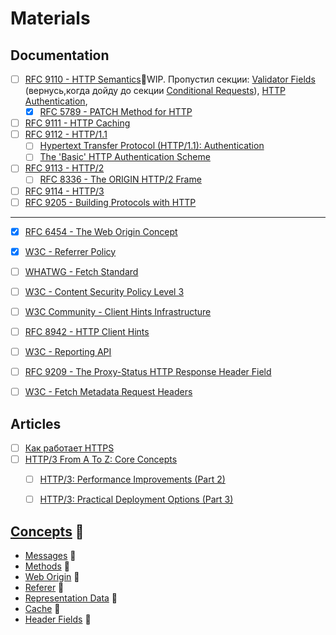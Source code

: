 # Materials

## Documentation
- [ ] [RFC 9110 - HTTP Semantics](https://www.rfc-editor.org/rfc/rfc9110)🚧WIP. Пропустил секции: [Validator Fields](https://www.rfc-editor.org/rfc/rfc9110#name-validator-fields) (вернусь,когда дойду до секции [Conditional Requests](https://www.rfc-editor.org/rfc/rfc9110#name-conditional-requests)), [HTTP Authentication](https://www.rfc-editor.org/rfc/rfc9110#name-http-authentication),
  - [x] [RFC 5789 - PATCH Method for HTTP](https://www.rfc-editor.org/rfc/rfc5789)
- [ ] [RFC 9111 - HTTP Caching](https://datatracker.ietf.org/doc/rfc9111/)
- [ ] [RFC 9112 - HTTP/1.1](https://www.rfc-editor.org/rfc/rfc9112)
  - [ ] [Hypertext Transfer Protocol (HTTP/1.1): Authentication](https://www.rfc-editor.org/rfc/rfc7235)
  - [ ] [The 'Basic' HTTP Authentication Scheme](https://www.rfc-editor.org/rfc/rfc7617)
- [ ] [RFC 9113 - HTTP/2](https://datatracker.ietf.org/doc/rfc9113/)
  - [ ] [RFC 8336 - The ORIGIN HTTP/2 Frame](https://datatracker.ietf.org/doc/rfc8336/)
- [ ] [RFC 9114 - HTTP/3](https://www.rfc-editor.org/rfc/rfc9114)
- [ ] [RFC 9205 - Building Protocols with HTTP](https://datatracker.ietf.org/doc/rfc9205/)
___
- [x] [RFC 6454 - The Web Origin Concept](https://datatracker.ietf.org/doc/rfc6454/)
- [x] [W3C - Referrer Policy](https://w3c.github.io/webappsec-referrer-policy/)
- [ ] [WHATWG - Fetch Standard](https://fetch.spec.whatwg.org)
- [ ] [W3C - Content Security Policy Level 3](https://www.w3.org/TR/CSP3/)
- [ ] [W3C Community - Client Hints Infrastructure](https://wicg.github.io/client-hints-infrastructure)
- [ ] [RFC 8942 - HTTP Client Hints](https://www.rfc-editor.org/rfc/rfc8942)
- [ ] [W3C - Reporting API](https://www.w3.org/TR/reporting-1/)
- [ ] [RFC 9209 - The Proxy-Status HTTP Response Header Field](https://datatracker.ietf.org/doc/rfc9209/)
- [ ] [W3C - Fetch Metadata Request Headers](https://www.w3.org/TR/fetch-metadata/)


## Articles
- [ ] [Как работает HTTPS](https://ufostation.tech/ru/posts/2023/how-does-https-work)
- [ ] [HTTP/3 From A To Z: Core Concepts](https://www.smashingmagazine.com/2021/08/http3-core-concepts-part1/)
  - [ ] [HTTP/3: Performance Improvements (Part 2)](https://www.smashingmagazine.com/2021/08/http3-performance-improvements-part2/)
  - [ ] [HTTP/3: Practical Deployment Options (Part 3)](https://www.smashingmagazine.com/2021/09/http3-practical-deployment-options-part3/)


## [Concepts](./concepts/index.md) 📂
- [Messages](./concepts/messages.md) 📂
- [Methods](./concepts/methods.md) 📂
- [Web Origin](./concepts/web-origin.md) 📂
- [Referer](./concepts/referer.md) 📂
- [Representation Data](./concepts/representation-data.md) 📂
- [Cache](./concepts/cache.md) 📂
- [Header Fields](./concepts/headers-fields.md) 📂
